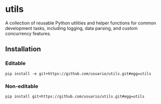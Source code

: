 # utils
A collection of reusable Python utilities and helper functions for common development tasks, including logging, data parsing, and custom concurrency features.

## Installation

### Editable

```
pip install -e git+https://github.com/usuario/utils.git#egg=utils
```

### Non-editable

```
pip install git+https://github.com/usuario/utils.git#egg=utils
```